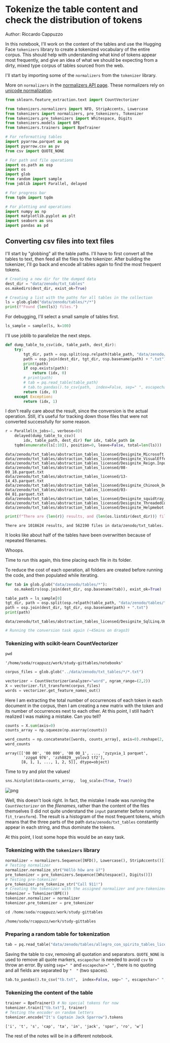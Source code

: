 # Tokenize the table content and check the distribution of tokens

Author: Riccardo Cappuzzo

In this notebook, I'll work on the content of the tables and use the Hugging Face
`tokenizers` library to create a tokenized vocabulary of the entire corpus. This
should help with understanding what kind of tokens appear most frequently, and 
give an idea of what we should be expecting from a dirty, mixed type corpus of 
tables sourced from the web. 


I'll start by importing some of the `normalizers` from the `tokenizer` library. 

More on `normalizers` in the [normalizers API page](https://huggingface.co/docs/tokenizers/v0.13.2/en/api/normalizers).
These normalizers rely on [unicode normalization](https://unicode.org/reports/tr15/).



```python
from sklearn.feature_extraction.text import CountVectorizer

from tokenizers.normalizers import NFD, StripAccents, Lowercase
from tokenizers import normalizers, pre_tokenizers, Tokenizer
from tokenizers.pre_tokenizers import Whitespace, Digits
from tokenizers.models import BPE
from tokenizers.trainers import BpeTrainer

# For reformatting tables
import pyarrow.parquet as pq
import pyarrow.csv as pv
from csv import QUOTE_NONE

# For path and file operations
import os.path as osp
import os
import glob
from random import sample
from joblib import Parallel, delayed

# For progress bar
from tqdm import tqdm

# For plotting and operations
import numpy as np
import matplotlib.pyplot as plt
import seaborn as sns
import pandas as pd
```

## Converting csv files into text files

I'll start by "globbing" all the table paths. I'll have to first convert all the tables to 
text, then feed all the files to the tokenizer. After building the tokenizer, I'll go back and encode all tables again to 
find the most frequent tokens. 


```python
# Creating a new dir for the dumped data
dest_dir = "data/zenodo/txt_tables"
os.makedirs(dest_dir, exist_ok=True)
```


```python
# Creating a list with the paths for all tables in the collection
ls = glob.glob("data/zenodo/tables/*/*")
print(f"Found {len(ls)} files.")
```

For debugging, I'll select a small sample of tables first.


```python
ls_sample = sample(ls, k=100)
```

I'll use joblib to parallelize the next steps.


```python
def dump_table_to_csv(idx, table_path, dest_dir):
    try:
        tgt_dir, path = osp.split(osp.relpath(table_path, "data/zenodo/tables/"))
        path = osp.join(dest_dir, tgt_dir, osp.basename(path) + ".txt")
        print(path)
        if osp.exists(path):
            return (idx, 0)
        # print(path)
        # tab = pq.read_table(table_path)
        # tab.to_pandas().to_csv(path,  index=False, sep=" ", escapechar=" ", quoting=QUOTE_NONE)
        return (idx, 0)
    except Exception:
        return (idx, 1)

```

I don't really care about the result, since the conversion is the actual operation. Still, it's useful for tracking down those files that were not converted successfully for some 
reason. 


```python
r = Parallel(n_jobs=1, verbose=0)(
    delayed(dump_table_to_csv)(
        idx, table_path, dest_dir) for idx, table_path in 
    tqdm(enumerate(ls[:10]), position=0, leave=False, total=len(ls)))
```

                                               

    data/zenodo/txt_tables/abstraction_tables_licensed/Designite_Microsoft.Phone.Tools.Deploy.Patched_DesignSmells.parquet.txt
    data/zenodo/txt_tables/abstraction_tables_licensed/Designite_VisualEffectPlayground_DesignSmells.parquet.txt
    data/zenodo/txt_tables/abstraction_tables_licensed/Designite_Reign.Input.API_DesignSmells.parquet.txt
    data/zenodo/txt_tables/abstraction_tables_licensed/08-09_18.parquet.txt
    data/zenodo/txt_tables/abstraction_tables_licensed/13-14_43.parquet.txt
    data/zenodo/txt_tables/abstraction_tables_licensed/Designite_Chinook_DesignSmells.parquet.txt
    data/zenodo/txt_tables/abstraction_tables_licensed/03-04_81.parquet.txt
    data/zenodo/txt_tables/abstraction_tables_licensed/Designite_squidtray_DesignSmells.parquet.txt
    data/zenodo/txt_tables/abstraction_tables_licensed/Designite_ThreadedCoreData_DesignSmells.parquet.txt
    data/zenodo/txt_tables/abstraction_tables_licensed/Designite_Helpmebot.Tests_DesignSmells.parquet.txt


    


```python
print(f"There are {len(r)} results, and {len(os.listdir(dest_dir))} files in {dest_dir}.")
```

    There are 1018624 results, and 562190 files in data/zenodo/txt_tables.


It looks like about half of the tables have been overwritten because of repeated filenames. 

Whoops. 

Time to run this again, this time placing each file in its folder. 

To reduce the cost of each operation, all folders are created before running the code, and 
then populated while iterating. 


```python
for tab in glob.glob("data/zenodo/tables/*"):
    os.makedirs(osp.join(dest_dir, osp.basename(tab)), exist_ok=True)
```


```python
table_path = ls_sample[0]
tgt_dir, path = osp.split(osp.relpath(table_path, "data/zenodo/tables/"))
path = osp.join(dest_dir, tgt_dir, osp.basename(path) + ".txt")
print(path)
```

    data/zenodo/txt_tables/abstraction_tables_licensed/Designite_SqlLinq.UnitTests_DesignSmells.parquet.txt



```python
# Running the conversion task again (~45mins on drago3)
```

### Tokenizing with scikit-learn CountVectorizer


```python
pwd
```




    '/home/soda/rcappuzz/work/study-gittables/notebooks'




```python
corpus_files = glob.glob("../data/zenodo/txt_tables/*/*.txt")
```


```python
vectorizer = CountVectorizer(analyzer="word", ngram_range=(2,2))
X = vectorizer.fit_transform(corpus_files)
words = vectorizer.get_feature_names_out()
```

Here I am extracting the total number of occurrences of each token in each document in the corpus, then I am creating a 
new matrix with the token and its number of occurrences next to each other. At this point, I still hadn't realized I 
was making a mistake. Can you tell? 
```python
counts = X.sum(axis=0)
counts_array = np.squeeze(np.asarray(counts))

word_counts = np.concatenate([words, counts_array], axis=0).reshape(2, -1)
word_counts
```

    array([['00 00', '00 000', '00 00_1', ..., 'zyzyxia_1 parquet',
            'zzgq4 976', 'zzh8829__yolov3 tf2'],
           [8, 1, 1, ..., 1, 2, 5]], dtype=object)

Time to try and plot the values! 
```python
sns.histplot(data=counts_array,  log_scale=(True, True))
```

 
![png](tokenize-study_files/tokenize-study_28_1.png)

Well, this doesn't look right. In fact, the mistake I made was running the `CountVectorizer` on the *filenames*, rather 
than the content of the files themselves (I did not quite understand the `input` parameter before running `fit_transform`).
The result is a histogram of the most frequent tokens, which means that the three parts of the path `data/zenodo/txt_tables` 
constantly appear in each string, and thus dominate the tokens. 

At this point, I lost some hope this would be an easy task. 


### Tokenizing with the `tokenizers` library


```python
normalizer = normalizers.Sequence([NFD(), Lowercase(), StripAccents()])
# Testing normalizer
normalizer.normalize_str("Héllò hôw are ü?")
pre_tokenizer = pre_tokenizers.Sequence([Whitespace(), Digits()])
# Testing pre-tokenizer
pre_tokenizer.pre_tokenize_str("Call 911!")
# Creating the tokenizer with the assigned normalizer and pre-tokenizer
tokenizer = Tokenizer(BPE())
tokenizer.normalizer = normalizer
tokenizer.pre_tokenizer = pre_tokenizer
```


```python
cd /home/soda/rcappuzz/work/study-gittables
```

    /home/soda/rcappuzz/work/study-gittables


### Preparing a random table for tokenization


```python
tab = pq.read_table("data/zenodo/tables/allegro_con_spirito_tables_licensed/Aziende.parquet")
```

Saving the table to csv, removing all quotation and separators. `QUOTE_NONE` is 
used to remove all quote markers, `escapechar` is needed to avoid `csv` to throw
an error. By using `sep=" "` and `escapechar=" "`, there is no quoting and 
all fields are separated by `"  "` (two spaces).  


```python
tab.to_pandas().to_csv("tb.txt",  index=False, sep=" ", escapechar=" ", quoting=QUOTE_NONE)
```

### Tokenizing the content of the table


```python
trainer = BpeTrainer() # No special tokens for now
tokenizer.train(["tb.txt"], trainer)
# Testing the encoder on random letters
tokenizer.encode("It's Captain Jack Sparrow").tokens
```

    

    ['i', 't', 's', 'cap', 'ta', 'in', 'jack', 'spar', 'ro', 'w']

The rest of the notes will be in a different notebook.